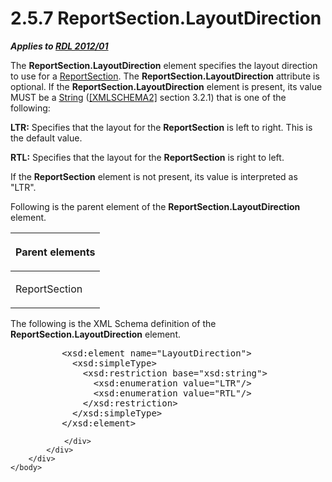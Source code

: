<html dir="LTR" xmlns:mshelp="http://msdn.microsoft.com/mshelp" xmlns:ddue="http://ddue.schemas.microsoft.com/authoring/2003/5" xmlns:xlink="http://www.w3.org/1999/xlink" xmlns:tool="http://www.microsoft.com/tooltip">
    <head>
        <meta http-equiv="Content-Type" content="text/html; CHARSET=utf-8"></meta>
        <meta name="save" content="history"></meta>
        <title>2.5.7 ReportSection.LayoutDirection</title>
        <xml>
            <mshelp:toctitle title="2.5.7 ReportSection.LayoutDirection"></mshelp:toctitle>
            <mshelp:rltitle title="[MS-RDL]: ReportSection.LayoutDirection"></mshelp:rltitle>
            <mshelp:keyword index="A" term="b8269680-5fba-403b-ac99-84e8cc7705cb"></mshelp:keyword>
            <mshelp:attr name="DCSext.ContentType" value="open specification"></mshelp:attr>
            <mshelp:attr name="AssetID" value="b8269680-5fba-403b-ac99-84e8cc7705cb"></mshelp:attr>
            <mshelp:attr name="TopicType" value="kbRef"></mshelp:attr>
            <mshelp:attr name="DCSext.Title" value="[MS-RDL]: ReportSection.LayoutDirection" />
        </xml>
    </head>
    <body>
        <div id="header">
            <h1 class="heading">2.5.7 ReportSection.LayoutDirection</h1>
        </div>
        <div id="mainSection">
            <div id="mainBody">
                <div id="allHistory" class="saveHistory"></div>
                <div id="sectionSection0" class="section" name="collapseableSection">
                    

<p><b><i>Applies to </i></b><a href="f165fb82-3c5a-4369-961c-128de233638c.md"><b><i>RDL 2012/01</i></b></a></p>

<p>The <b>ReportSection.LayoutDirection</b> element specifies
the layout direction to use for a <a href="96c3d25f-d8ce-4fe4-ab03-592edaa4a1da.md">ReportSection</a>. The <b>ReportSection.LayoutDirection</b>
attribute is optional. If the <b>ReportSection.LayoutDirection</b> element is
present, its value MUST be a <a href="1ed81ef3-a683-45e3-aaad-bd2bbe71bc3d.md">String</a>
(<a href="https://go.microsoft.com/fwlink/?LinkId=90610">[XMLSCHEMA2]</a>
section 3.2.1) that is one of the following:</p>

<p><b>LTR:</b> Specifies that the layout for the <b>ReportSection</b>
is left to right. This is the default value.</p>

<p><b>RTL:</b> Specifies that the layout for the <b>ReportSection</b>
is right to left.</p>

<p>If the <b>ReportSection</b> element is not present, its
value is interpreted as &quot;LTR&quot;.</p>

<p>Following is the parent element of the <b>ReportSection.LayoutDirection</b>
element.</p>

<table>
 <thead>
  <tr>
   <th>
   <p>Parent elements</p>
   </th>
  </tr>
 </thead>
 <tr>
  <td>
  <p>ReportSection</p>
  </td>
 </tr>
</table>

<p>The following is the XML Schema definition of the <b>ReportSection.LayoutDirection</b>
element.</p>

<dl>
<dd>
<div><pre>     &lt;xsd:element name=&quot;LayoutDirection&quot;&gt;
       &lt;xsd:simpleType&gt;
         &lt;xsd:restriction base=&quot;xsd:string&quot;&gt;
           &lt;xsd:enumeration value=&quot;LTR&quot;/&gt;
           &lt;xsd:enumeration value=&quot;RTL&quot;/&gt;
         &lt;/xsd:restriction&gt;
       &lt;/xsd:simpleType&gt;
     &lt;/xsd:element&gt;
</pre></div>
</dd></dl>


                </div>
            </div>
        </div>
    </body>
</html>